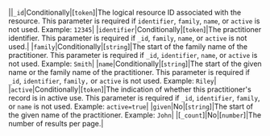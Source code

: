||`_id`|Conditionally|[`token`]|The logical resource ID associated with the resource. This parameter is required if `identifier`, `family`, `name`, or `active` is not used. Example: `12345`|
|`identifier`|Conditionally|[`token`]|The practitioner identifier. This parameter is required if `_id`, `family`, `name`, or `active` is not used.|
|`family`|Conditionally|[`string`]|The start of the family name of the practitioner. This parameter is required if `_id`, `identifier`, `name`, or `active` is not used. Example: `Smith`|
|`name`|Conditionally|[`string`]|The start of the given name or the family name of the practitioner. This parameter is required if `_id`, `identifier`, `family,` or `active` is not used. Example: `Riley`|
|`active`|Conditionally|[`token`]|The indication of whether this practitioner's record is in active use. This parameter is required if `_id`, `identifier`, `family`, or `name` is not used. Example: `active=true`|
|`given`|No|[`string`]|The start of the given name of the practitioner. Example: `John`|
|[`_count`]|No|[`number`]|The number of results per page.|
